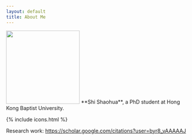 ```yaml
---
layout: default
title: About Me
---
```


<img src="/images/photo_about.jpg" class="right" width="200"/>
**Shi Shaohua**, a PhD student at Hong Kong Baptist University.
               
{% include icons.html %}

Research work:
https://scholar.google.com/citations?user=byr8_vAAAAAJ
